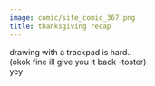 ```yaml
---
image: comic/site_comic_367.png
title: thanksgiving recap
---
```

drawing with a trackpad is hard..  
(okok fine ill give you it back -toster)  
yey

